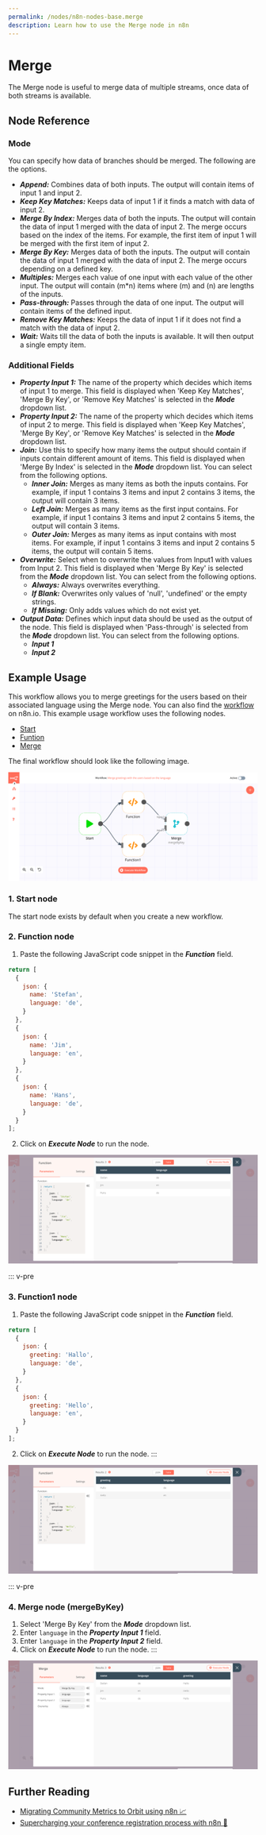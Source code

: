 ```yaml
---
permalink: /nodes/n8n-nodes-base.merge
description: Learn how to use the Merge node in n8n
---
```


# Merge

The Merge node is useful to merge data of multiple streams, once data of both streams is available.

## Node Reference

### Mode
You can specify how data of branches should be merged. The following are the options.
- ***Append:*** Combines data of both inputs. The output will contain items of input 1 and input 2.
- ***Keep Key Matches:*** Keeps data of input 1 if it finds a match with data of input 2.
- ***Merge By Index:*** Merges data of both the inputs. The output will contain the data of input 1 merged with the data of input 2. The merge occurs based on the index of the items. For example, the first item of input 1 will be merged with the first item of input 2.
- ***Merge By Key:*** Merges data of both the inputs. The output will contain the data of input 1 merged with the data of input 2. The merge occurs depending on a defined key.
- ***Multiples:*** Merges each value of one input with each value of the other input. The output will contain (m*n) items where (m) and (n) are lengths of the inputs.
- ***Pass-through:*** Passes through the data of one input. The output will contain items of the defined input.
- ***Remove Key Matches:*** Keeps the data of input 1 if it does not find a match with the data of input 2.
- ***Wait:*** Waits till the data of both the inputs is available. It will then output a single empty item.

### Additional Fields
- ***Property Input 1:*** The name of the property which decides which items of input 1 to merge. This field is displayed when 'Keep Key Matches', 'Merge By Key', or 'Remove Key Matches' is selected in the ***Mode*** dropdown list.
- ***Property Input 2:*** The name of the property which decides which items of input 2 to merge. This field is displayed when 'Keep Key Matches', 'Merge By Key', or 'Remove Key Matches' is selected in the ***Mode*** dropdown list.
- ***Join:*** Use this to specify how many items the output should contain if inputs contain different amount of items. This field is displayed when 'Merge By Index' is selected in the ***Mode*** dropdown list. You can select from the following options.
    - ***Inner Join:*** Merges as many items as both the inputs contains. For example, if input 1 contains 3 items and input 2 contains 3 items, the output will contain 3 items.
    - ***Left Join:*** Merges as many items as the first input contains. For example, if input 1 contains 3 items and input 2 contains 5 items, the output will contain 3 items.
    - ***Outer Join:*** Merges as many items as input contains with most items. For example, if input 1 contains 3 items and input 2 contains 5 items, the output will contain 5 items.
- ***Overwrite:*** Select when to overwrite the values from Input1 with values from Input 2. This field is displayed when 'Merge By Key' is selected from the ***Mode*** dropdown list. You can select from the following options.
    - ***Always:*** Always overwrites everything.
    - ***If Blank:*** Overwrites only values of 'null', 'undefined' or the empty strings.
    - ***If Missing:*** Only adds values which do not exist yet.
- ***Output Data:*** Defines which input data should be used as the output of the node. This field is displayed when 'Pass-through' is selected from the ***Mode*** dropdown list. You can select from the following options.
    - ***Input 1***
    - ***Input 2***

## Example Usage

This workflow allows you to merge greetings for the users based on their associated language using the Merge node. You can also find the [workflow](https://n8n.io/workflows/655) on n8n.io. This example usage workflow uses the following nodes.
- [Start](../../core-nodes/Start/README.md)
- [Funtion](../../core-nodes/Function/README.md)
- [Merge]()

The final workflow should look like the following image.

![A workflow with the HTML Extract node](./workflow.png)

### 1. Start node

The start node exists by default when you create a new workflow.


### 2. Function node

1. Paste the following JavaScript code snippet in the ***Function*** field.
```js
return [
  {
    json: {
      name: 'Stefan',
      language: 'de',
    }
  },
  {
    json: {
      name: 'Jim',
      language: 'en',
    }
  },
  {
    json: {
      name: 'Hans',
      language: 'de',
    }
  }
];
```
2. Click on ***Execute Node*** to run the node.

![Generate users information using the Function node](./Function_node.png)

::: v-pre
### 3. Function1 node

1. Paste the following JavaScript code snippet in the ***Function*** field.
```js
return [
  {
    json: {
      greeting: 'Hallo',
      language: 'de',
    }
  },
  {
    json: {
      greeting: 'Hello',
      language: 'en',
    }
  }
];
```
2. Click on ***Execute Node*** to run the node.
:::

![Generate greetings information using the Function node](./Function1_node.png)

::: v-pre
### 4. Merge node (mergeByKey)

1. Select 'Merge By Key' from the ***Mode*** dropdown list.
2. Enter `language` in the ***Property Input 1*** field.
3. Enter `language` in the ***Property Input 2*** field.
4. Click on ***Execute Node*** to run the node.
:::

![Merge user information and greetings information using the Merge node](./Merge_node.png)


## Further Reading

- [Migrating Community Metrics to Orbit using n8n 📈](https://medium.com/n8n-io/migrating-community-metrics-to-orbit-using-n8n-b293372e8daf)
- [Supercharging your conference registration process with n8n 🎫](https://medium.com/n8n-io/supercharging-your-conference-registration-process-with-n8n-2831cdff37f9)
